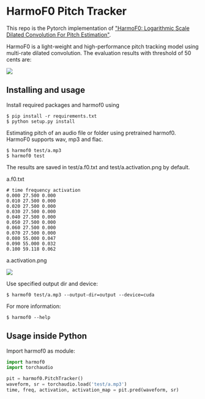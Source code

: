 # HarmoF0 Pitch Tracker

This repo is the Pytorch implementation of ["HarmoF0: Logarithmic Scale Dilated Convolution For Pitch Estimation"](https://arxiv.org/abs/2205.01019). 

HarmoF0 is a light-weight and high-performance pitch tracking model using multi-rate dilated convolution. The evaluation results with threshold of 50 cents are:
  
![ ](https://github.com/WX-Wei/HarmoF0/raw/86ed681d34cecab106309af7eff23a5691c0c85a/img/table2.png)

## Installing and usage

Install required packages and harmof0 using

```
$ pip install -r requirements.txt
$ python setup.py install
```

Estimating pitch of an audio file or folder using pretrained harmof0. HarmoF0 supports wav, mp3 and flac.

```
$ harmof0 test/a.mp3 
$ harmof0 test
```

The results are saved in test/a.f0.txt and test/a.activation.png by default.





a.f0.txt
```
# time frequency activation
0.000 27.500 0.000
0.010 27.500 0.000
0.020 27.500 0.000
0.030 27.500 0.000
0.040 27.500 0.000
0.050 27.500 0.000
0.060 27.500 0.000
0.070 27.500 0.000
0.080 55.000 0.047
0.090 55.000 0.032
0.100 59.118 0.062
```

a.activation.png

![ ](https://github.com/WX-Wei/HarmoF0/raw/86ed681d34cecab106309af7eff23a5691c0c85a/img/a.activation.png)


Use specified output dir and device:

```
$ harmof0 test/a.mp3 --output-dir=output --device=cuda
```

For more information:

```
$ harmof0 --help
```

## Usage inside Python

Import harmof0 as module:

```python
import harmof0
import torchaudio

pit = harmof0.PitchTracker()
waveform, sr = torchaudio.load('test/a.mp3')
time, freq, activation, activation_map = pit.pred(waveform, sr)

```








